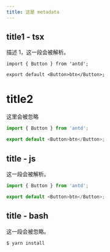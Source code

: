 ```yaml
---
title: 这是 metadata
---
```


## title1 - tsx

描述 1，这一段会被解析。

```tsx
import { Button } from 'antd';

export default <Button>btn</Button>;
```

# title2

这里会被忽略

```js
import { Button } from 'antd';

export default <Button>btn</Button>;
```

## title - js

这一段会被解析。

```js
import { Button } from 'antd';

export default <Button>btn</Button>;
```

## title - bash

这一段会被忽略。

```bash
$ yarn install
```